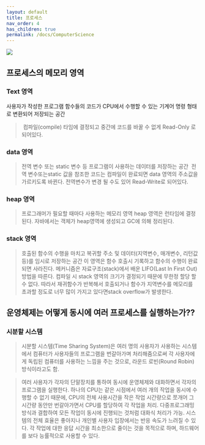 ```yaml
---
layout: default
title: 프로세스
nav_order: 4
has_children: true
permalink: /docs/ComputerScience
---
```


![](https://velog.velcdn.com/images/yoohj77/post/3cc33f93-48cb-4c61-95ac-c2ce8a278e0a/image.png)
## 프로세스의 메모리 영역
### Text 영역
사용자가 작성한 프로그램 함수들의 코드가 CPU에서 수행할 수 있는 기계어 명령 형태로 변환되어 저장되는 공간
>  컴파일(compile) 타임에 결정되고 중간에 코드를 바꿀 수 없게 Read-Only 로 되어있다.
 
### data 영역
> 전역 변수 또는 static 변수 등 프로그램이 사용하는 데이터를 저장하는 공간
>  전역 변수또는static 값을 참조한 코드는 컴파일이 완료되면 data 영역의 주소값을 가르키도록 바뀐다. 전역변수가 변경 될 수도 있어 Read-Write로 되어있다.
 
### heap 영역
> 프로그래머가 필요할 때마다 사용하는 메모리 영역
heap 영역은 런타임에 결정된다. 자바에서는 객체가 heap영역에 생성되고 GC에 의해 정리된다.

### stack 영역
> 호출된 함수의 수행을 마치고 복귀할 주소 및 데이터(지역변수, 매개변수, 리턴값 등)를 임시로 저장하는 공간
이 영역은 함수 호출시 기록하고 함수의 수행이 완료되면 사라진다. 메커니즘은 자료구조(stack)에서 배운 LIFO(Last In First Out) 방법을 따른다. 컴파일 시 stack 영역의 크기가 결정되기 때문에 무한정 할당 할 수 없다. 따라서 재귀함수가 반복해서 호출되거나 함수가 지역변수를 메모리를 초과할 정도로 너무 많이 가지고 있다면stack overflow가 발생한다.

## 운영체제는 어떻게 동시에 여러 프로세스를 실행하는가??

### 시분할 시스템 
> 시분할 시스템(Time Sharing System)은 여러 명의 사용자가 사용하는 시스템에서 컴퓨터가 사용자들의 프로그램을 번갈아가며 처리해줌으로써 각 사용자에게 독립된 컴퓨터를 사용하는 느낌을 주는 것으로, 라운드 로빈(Round Robin)방식이라고도 함.

> 여러 사용자가 각자의 단말장치를 통하여 동시에 운영체제와 대화하면서 각자의 프로그램을 실행한다.
하나의 CPU는 같은 시점에서 여러 개의 작업을 동시에 수행할 수 없기 때문에, CPU의 전체 사용시간을 작은 작업 시간량으로 쪼개어 그 시간량 동안만 번갈아가면서 CPU를 할당하여 각 작업을 처리.
다중프로그래밍 방식과 결합하여 모든 작업이 동시에 진행되는 것처럼 대화식 처리가 가능.
시스템의 전체 효율은 좋아지나 개인별 사용자 입장에서는 반응 속도가 느려질 수 있다.
각 작업에 대한 응답 시간을 최소한으로 줄이는 것을 목적으로 하며, 하드웨어를 보다 능률적으로 사용할 수 있다.